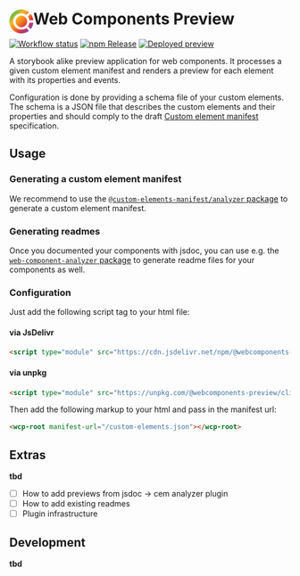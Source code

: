 # <img align="left" src="https://github.com/webcomponents-preview/client/raw/main/src/assets/icons/logo.svg" alt="WCP Logo" height="43px"> Web Components Preview

[![Workflow status](https://github.com/webcomponents-preview/client/actions/workflows/workflow.yml/badge.svg)](https://github.com/webcomponents-preview/client/actions)
[![npm Release](https://badgen.net/npm/v/@webcomponents-preview/client/latest?label=@webcomponents-preview/client&color=cyan&icon=npm)](https://www.npmjs.com/package/@webcomponents-preview/client)
[![Deployed preview](https://badgen.net/badge/%e2%80%8b/Preview?color=blue&icon=https://github.com/webcomponents-preview/client/raw/main/src/assets/icons/logo-mono.svg)](https://webcomponents-preview.github.io/client/)

A storybook alike preview application for web components. It processes a given custom element manifest and renders a preview for each element with its properties and events.

Configuration is done by providing a schema file of your custom elements. The schema is a JSON file that describes the custom elements and their properties and should comply to the draft [Custom element manifest](https://github.com/webcomponents/custom-elements-manifest) specification.

## Usage

### Generating a custom element manifest

We recommend to use the [`@custom-elements-manifest/analyzer` package](https://github.com/open-wc/custom-elements-manifest/tree/master/packages/analyzer) to generate a custom element manifest.

### Generating readmes

Once you documented your components with jsdoc, you can use e.g. the [`web-component-analyzer` package](https://github.com/runem/web-component-analyzer) to generate readme files for your components as well.

### Configuration

Just add the following script tag to your html file:

#### via JsDelivr

```html
<script type="module" src="https://cdn.jsdelivr.net/npm/@webcomponents-preview/client"></script>
```

#### via unpkg

```html
<script type="module" src="https://unpkg.com/@webcomponents-preview/client"></script>
```

Then add the following markup to your html and pass in the manifest url:

```html
<wcp-root manifest-url="/custom-elements.json"></wcp-root>
```

## Extras

**tbd**

- [ ] How to add previews from jsdoc -> cem analyzer plugin
- [ ] How to add existing readmes
- [ ] Plugin infrastructure

## Development

**tbd**
